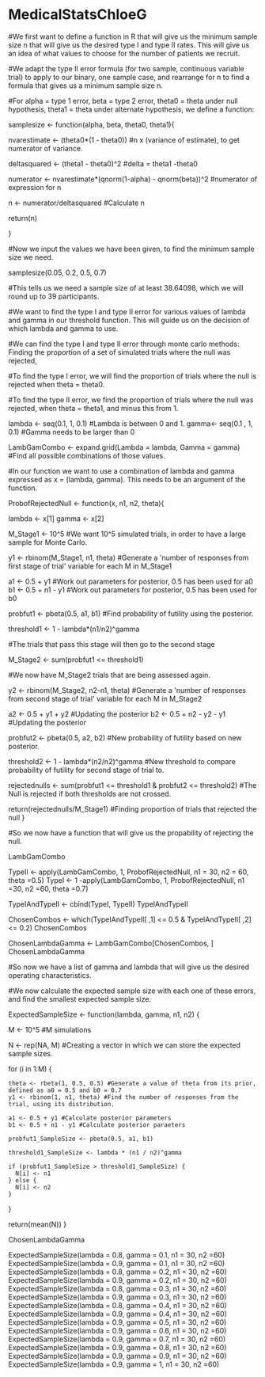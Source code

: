 # MedicalStatsChloeG

#We first want to define a function in R that will give us the minimum sample size n that will give us the desired type I and type II rates. This will give us an idea of what values to choose for the number of patients we recruit.  

#We adapt the type II error formula (for two sample, continuous variable trial) to apply to our binary, one sample case, and rearrange for n to find a formula that gives us a minimum sample size n. 

#For alpha = type 1 error, beta = type 2 error, theta0 = theta under null hypothesis, theta1 = theta under alternate hypothesis, we define a function:

samplesize <- function(alpha, beta, theta0, theta1){
  
  nvarestimate <- (theta0*(1 - theta0))  #n x (variance of estimate), to get numerator of variance.
  
  deltasquared <- (theta1 - theta0)^2    #delta = theta1 -theta0
  
  numerator <- nvarestimate*(qnorm(1-alpha) - qnorm(beta))^2 #numerator of expression for n 
  
  n <- numerator/deltasquared  #Calculate n 
  
  return(n)
  
}

#Now we input the values we have been given, to find the minimum sample size we need.

samplesize(0.05, 0.2, 0.5, 0.7)

#This tells us we need a sample size of at least 38.64098, which we will round up to 39 participants.

#We want to find the type I and type II error for various values of lambda and gamma in our threshold function. This will guide us on the decision of which lambda and gamma to use.

#We can find the type I and type II error through monte carlo methods: Finding the proportion of a set of simulated trials where the null was rejected,

#To find the type I error, we will find the proportion of trials where the null is rejected when theta = theta0. 

#To find the type II error, we find the proportion of trials where the null was rejected, when theta = theta1, and minus this from 1. 


lambda <- seq(0.1, 1, 0.1) #Lambda is between 0 and 1. 
gamma<- seq(0.1 , 1, 0.1) #Gamma needs to be larger than 0

LambGamCombo <- expand.grid(Lambda = lambda, Gamma = gamma) #Find all possible combinations of those values. 

#In our function we want to use a combination of lambda and gamma expressed as x = (lambda, gamma). This needs to be an argument of the function.

ProbofRejectedNull <- function(x, n1, n2, theta){
  
  lambda <- x[1]
  gamma <- x[2]
  
  M_Stage1 <- 10^5 #We want 10^5 simulated trials, in order to have a large sample for Monte Carlo.
  
  y1 <- rbinom(M_Stage1, n1, theta)  #Generate a 'number of responses from first stage of trial' variable for each M in M_Stage1
  
  a1 <- 0.5 + y1 #Work out parameters for posterior, 0.5 has been used for a0
  b1 <- 0.5 + n1 - y1 #Work out parameters for posterior, 0.5 has been used for b0
  
  probfut1 <- pbeta(0.5, a1, b1) #Find probability of futility using the posterior. 
  
  threshold1 <- 1 - lambda*(n1/n2)^gamma
  
  #The trials that pass this stage will then go to the second stage 
  
  M_Stage2 <- sum(probfut1 <= threshold1)
  
  #We now have M_Stage2 trials that are being assessed again. 
  
  y2 <- rbinom(M_Stage2, n2-n1, theta) #Generate a 'number of responses from second stage of trial' variable for each M in M_Stage2
  
  a2 <- 0.5 + y1 + y2 #Updating the posterior 
  b2 <- 0.5 + n2 - y2 - y1 #Updating the posterior  
  
  probfut2 <- pbeta(0.5, a2, b2) #New probability of futility based on new posterior. 
  
  threshold2 <- 1 - lambda*(n2/n2)^gamma #New threshold to compare probability of futility for second stage of trial to.
  
  rejectednulls <- sum(probfut1 <= threshold1 & probfut2 <= threshold2) #The Null is rejected if both thresholds are not crossed.
   
  return(rejectednulls/M_Stage1) #Finding proportion of trials that rejected the null
}

#So we now have a function that will give us the propability of rejecting the null. 

LambGamCombo

TypeII <- apply(LambGamCombo, 1, ProbofRejectedNull, n1 = 30, n2 = 60, theta =0.5)
TypeI <- 1 -apply(LambGamCombo, 1, ProbofRejectedNull, n1 =30, n2 =60, theta =0.7)

TypeIAndTypeII <- cbind(TypeI, TypeII)
TypeIAndTypeII

ChosenCombos <- which(TypeIAndTypeII[ ,1] <= 0.5 & TypeIAndTypeII[ ,2] <= 0.2)
ChosenCombos

ChosenLambdaGamma <- LambGamCombo[ChosenCombos, ]
ChosenLambdaGamma

#So now we have a list of gamma and lambda that will give us the desired operating characteristics.

#We now calculate the expected sample size with each one of these errors, and find the smallest expected sample size. 

ExpectedSampleSize <- function(lambda, gamma, n1, n2) {
  
  M <- 10^5 #M simulations
  
  N <- rep(NA, M) #Creating a vector in which we can store the expected sample sizes.
  
  for (i in 1:M) {
  
    theta <- rbeta(1, 0.5, 0.5) #Generate a value of theta from its prior, defined as a0 = 0.5 and b0 = 0.7
    y1 <- rbinom(1, n1, theta) #Find the number of responses from the trial, using its distribution.
    
    a1 <- 0.5 + y1 #Calculate posterior parameters
    b1 <- 0.5 + n1 - y1 #Calculate posterior paraeters
    
    probfut1_SampleSize <- pbeta(0.5, a1, b1)
    
    threshold1_SampleSize <- lambda * (n1 / n2)^gamma
    
    if (probfut1_SampleSize > threshold1_SampleSize) {
      N[i] <- n1
    } else {
      N[i] <- n2
    }
  }
  
  return(mean(N))
  }

ChosenLambdaGamma

ExpectedSampleSize(lambda = 0.8, gamma = 0.1, n1 = 30, n2 =60)
ExpectedSampleSize(lambda = 0.9, gamma = 0.1, n1 = 30, n2 =60)
ExpectedSampleSize(lambda = 0.8, gamma = 0.2, n1 = 30, n2 =60)
ExpectedSampleSize(lambda = 0.9, gamma = 0.2, n1 = 30, n2 =60)
ExpectedSampleSize(lambda = 0.8, gamma = 0.3, n1 = 30, n2 =60)
ExpectedSampleSize(lambda = 0.9, gamma = 0.3, n1 = 30, n2 =60)
ExpectedSampleSize(lambda = 0.8, gamma = 0.4, n1 = 30, n2 =60)
ExpectedSampleSize(lambda = 0.9, gamma = 0.4, n1 = 30, n2 =60)
ExpectedSampleSize(lambda = 0.9, gamma = 0.5, n1 = 30, n2 =60)
ExpectedSampleSize(lambda = 0.9, gamma = 0.6, n1 = 30, n2 =60)
ExpectedSampleSize(lambda = 0.9, gamma = 0.7, n1 = 30, n2 =60)
ExpectedSampleSize(lambda = 0.9, gamma = 0.8, n1 = 30, n2 =60)
ExpectedSampleSize(lambda = 0.9, gamma = 0.9, n1 = 30, n2 =60)
ExpectedSampleSize(lambda = 0.9, gamma = 1, n1 = 30, n2 =60)












